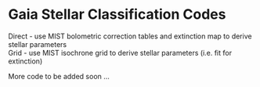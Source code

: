 # Gaia Stellar Classification Codes

Direct - use MIST bolometric correction tables and extinction map to derive stellar parameters <br />
Grid - use MIST isochrone grid to derive stellar parameters (i.e. fit for extinction) <br />

More code to be added soon ...
